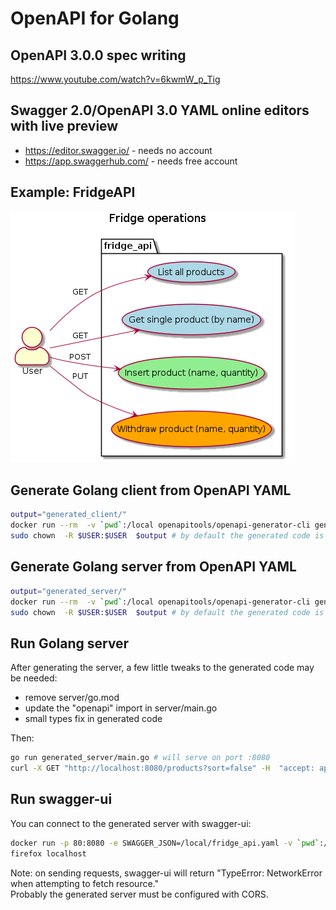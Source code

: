 # OpenAPI for Golang

## OpenAPI 3.0.0 spec writing

<https://www.youtube.com/watch?v=6kwmW_p_Tig>


## Swagger 2.0/OpenAPI 3.0 YAML online editors with live preview

- https://editor.swagger.io/ - needs no account
- https://app.swaggerhub.com/ - needs free account

## Example: FridgeAPI

![FridgeAPI use cases](./fridge_api.png)

## Generate Golang client from OpenAPI YAML

```bash
output="generated_client/"
docker run --rm  -v `pwd`:/local openapitools/openapi-generator-cli generate  -i /local/fridge_api.yaml -g go -o /local/$output
sudo chown  -R $USER:$USER  $output # by default the generated code is in user:group root:root
```

## Generate Golang server from OpenAPI YAML

```bash
output="generated_server/"
docker run --rm  -v `pwd`:/local openapitools/openapi-generator-cli generate  -i /local/fridge_api.yaml -g go-server -o /local/$output
sudo chown  -R $USER:$USER  $output # by default the generated code is in user:group root:root
```

## Run Golang server

After generating the server, a few little tweaks to the generated code may be needed:
- remove server/go.mod
- update the "openapi" import in server/main.go
- small types fix in generated code

Then:

```bash
go run generated_server/main.go # will serve on port :8080
curl -X GET "http://localhost:8080/products?sort=false" -H  "accept: application/json"
```

## Run swagger-ui

You can connect to the generated server with swagger-ui:

```bash
docker run -p 80:8080 -e SWAGGER_JSON=/local/fridge_api.yaml -v `pwd`:/local swaggerapi/swagger-ui
firefox localhost
```

Note: on sending requests, swagger-ui will return "TypeError: NetworkError when attempting to fetch resource."  
Probably the generated server must be configured with CORS.